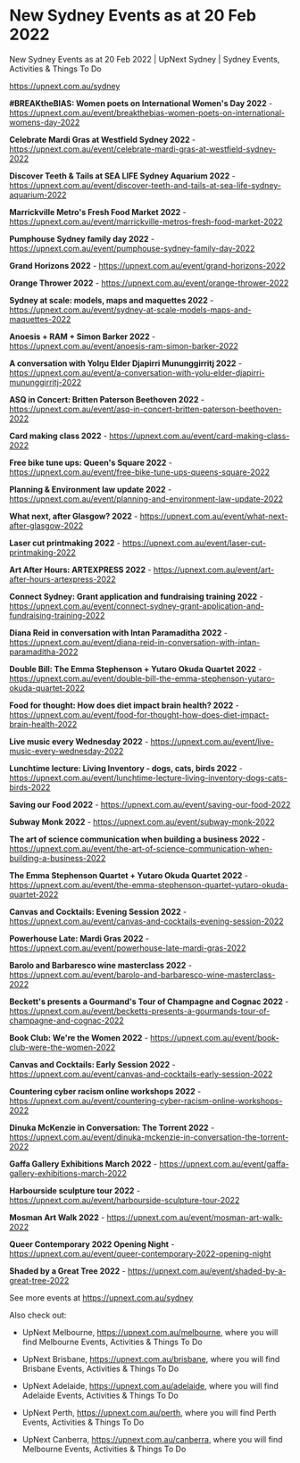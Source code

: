 # New Sydney Events as at 20 Feb 2022
New Sydney Events as at 20 Feb 2022 | UpNext Sydney | Sydney Events, Activities &amp; Things To Do

https://upnext.com.au/sydney


**#BREAKtheBIAS: Women poets on International Women's Day 2022** - https://upnext.com.au/event/breakthebias-women-poets-on-international-womens-day-2022

**Celebrate Mardi Gras at Westfield Sydney 2022** - https://upnext.com.au/event/celebrate-mardi-gras-at-westfield-sydney-2022

**Discover Teeth & Tails at SEA LIFE Sydney Aquarium 2022** - https://upnext.com.au/event/discover-teeth-and-tails-at-sea-life-sydney-aquarium-2022

**Marrickville Metro's Fresh Food Market 2022** - https://upnext.com.au/event/marrickville-metros-fresh-food-market-2022

**Pumphouse Sydney family day 2022** - https://upnext.com.au/event/pumphouse-sydney-family-day-2022

**Grand Horizons 2022** - https://upnext.com.au/event/grand-horizons-2022

**Orange Thrower 2022** - https://upnext.com.au/event/orange-thrower-2022

**Sydney at scale: models, maps and maquettes 2022** - https://upnext.com.au/event/sydney-at-scale-models-maps-and-maquettes-2022

**Anoesis + RAM + Simon Barker 2022** - https://upnext.com.au/event/anoesis-ram-simon-barker-2022

**A conversation with Yolŋu Elder Djapirri Mununggirritj 2022** - https://upnext.com.au/event/a-conversation-with-yolu-elder-djapirri-mununggirritj-2022

**ASQ in Concert: Britten Paterson Beethoven 2022** - https://upnext.com.au/event/asq-in-concert-britten-paterson-beethoven-2022

**Card making class 2022** - https://upnext.com.au/event/card-making-class-2022

**Free bike tune ups: Queen's Square 2022** - https://upnext.com.au/event/free-bike-tune-ups-queens-square-2022

**Planning & Environment law update 2022** - https://upnext.com.au/event/planning-and-environment-law-update-2022

**What next, after Glasgow? 2022** - https://upnext.com.au/event/what-next-after-glasgow-2022

**Laser cut printmaking 2022** - https://upnext.com.au/event/laser-cut-printmaking-2022

**Art After Hours: ARTEXPRESS 2022** - https://upnext.com.au/event/art-after-hours-artexpress-2022

**Connect Sydney: Grant application and fundraising training 2022** - https://upnext.com.au/event/connect-sydney-grant-application-and-fundraising-training-2022

**Diana Reid in conversation with Intan Paramaditha 2022** - https://upnext.com.au/event/diana-reid-in-conversation-with-intan-paramaditha-2022

**Double Bill: The Emma Stephenson + Yutaro Okuda Quartet 2022** - https://upnext.com.au/event/double-bill-the-emma-stephenson-yutaro-okuda-quartet-2022

**Food for thought: How does diet impact brain health? 2022** - https://upnext.com.au/event/food-for-thought-how-does-diet-impact-brain-health-2022

**Live music every Wednesday 2022** - https://upnext.com.au/event/live-music-every-wednesday-2022

**Lunchtime lecture: Living Inventory - dogs, cats, birds 2022** - https://upnext.com.au/event/lunchtime-lecture-living-inventory-dogs-cats-birds-2022

**Saving our Food 2022** - https://upnext.com.au/event/saving-our-food-2022

**Subway Monk 2022** - https://upnext.com.au/event/subway-monk-2022

**The art of science communication when building a business 2022** - https://upnext.com.au/event/the-art-of-science-communication-when-building-a-business-2022

**The Emma Stephenson Quartet + Yutaro Okuda Quartet 2022** - https://upnext.com.au/event/the-emma-stephenson-quartet-yutaro-okuda-quartet-2022

**Canvas and Cocktails: Evening Session 2022** - https://upnext.com.au/event/canvas-and-cocktails-evening-session-2022

**Powerhouse Late: Mardi Gras 2022** - https://upnext.com.au/event/powerhouse-late-mardi-gras-2022

**Barolo and Barbaresco wine masterclass 2022** - https://upnext.com.au/event/barolo-and-barbaresco-wine-masterclass-2022

**Beckett's presents a Gourmand's Tour of Champagne and Cognac 2022** - https://upnext.com.au/event/becketts-presents-a-gourmands-tour-of-champagne-and-cognac-2022

**Book Club: We're the Women 2022** - https://upnext.com.au/event/book-club-were-the-women-2022

**Canvas and Cocktails: Early Session 2022** - https://upnext.com.au/event/canvas-and-cocktails-early-session-2022

**Countering cyber racism online workshops 2022** - https://upnext.com.au/event/countering-cyber-racism-online-workshops-2022

**Dinuka McKenzie in Conversation: The Torrent 2022** - https://upnext.com.au/event/dinuka-mckenzie-in-conversation-the-torrent-2022

**Gaffa Gallery Exhibitions March 2022** - https://upnext.com.au/event/gaffa-gallery-exhibitions-march-2022

**Harbourside sculpture tour 2022** - https://upnext.com.au/event/harbourside-sculpture-tour-2022

**Mosman Art Walk 2022** - https://upnext.com.au/event/mosman-art-walk-2022

**Queer Contemporary 2022 Opening Night** - https://upnext.com.au/event/queer-contemporary-2022-opening-night

**Shaded by a Great Tree 2022** - https://upnext.com.au/event/shaded-by-a-great-tree-2022



See more events at https://upnext.com.au/sydney


Also check out:

* UpNext Melbourne, https://upnext.com.au/melbourne, where you will find Melbourne Events, Activities & Things To Do

* UpNext Brisbane, https://upnext.com.au/brisbane, where you will find Brisbane Events, Activities & Things To Do

* UpNext Adelaide, https://upnext.com.au/adelaide, where you will find Adelaide Events, Activities & Things To Do

* UpNext Perth, https://upnext.com.au/perth, where you will find Perth Events, Activities & Things To Do

* UpNext Canberra, https://upnext.com.au/canberra, where you will find Melbourne Events, Activities & Things To Do